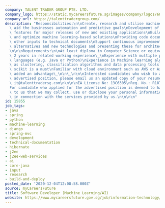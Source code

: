 ```yaml
---
company: TALENT TRADER GROUP PTE. LTD.
company_logo: https://static.mycareersfuture.sg/images/company/logos/684413cd8beea29e8c0a1320c3e76559/talent-trader-group.jpg
company_url: https://talenttradergroup.com/
description: "Responsibilities:\n\nCreate, research and utilise machine learning to\
  \ aid the businesses automation and predictive goals\nDevelopment of new AI-based\
  \ features for major releases of new and existing applications\nBuild, deploy, maintain\
  \ and optimize machine learning-based solutions\nProviding code documentation and\
  \ other inputs to technical documents\nSupport continuous improvement by investigating\
  \ alternatives and new technologies and presenting these for architectural review\n\
  \n\n\nRequirements:\n\nAt least diploma in Computer Science or equivalent\nMinimum\
  \ 2 years in related working experience\_\nExperience with multiple programming\
  \ languages (e.g. Java or Python)\nExperience in Machine learning algorithms such\
  \ as clustering, classification algorithms and data processing tools such as tensorflow,\
  \ scikit is a must\nFamiliar with cloud environment such as AWS or Azure will be\
  \ added an advantage\_\n\n\_\n\n\nInterested candidates who wish to apply for the\
  \ advertised position, please email us an updated copy of your resume.\nEmail Address:\
  \ it@talenttradersg.com\n\n\n\nEA License No: 13C6305\nReg. No.: R1877348\n\n\n\n\
  For candidate who applied for the advertised position is deemed to have consented\
  \ to us that we may collect, use or disclose your personal information for purpose\
  \ in connection with the services provided by us.\n\n\n\n"
id: 15855
job_tags:
- java
- spring
- python
- machine-learning
- django
- spring-mvc
- development
- technical-documentation
- hibernate
- j2ee
- j2ee-web-services
- ai
- core-java
- input
- research
- build-and-deploy
posted_date: '2020-12-04T12:08:58.000Z'
source: myCareersFuture
title: Software Developer (Machine Learning/AI)
website: https://www.mycareersfuture.gov.sg/job/information-technology/software-developer-talent-trader-group-f81aa0393813c19c3687f1688ad5dd54
---
```

